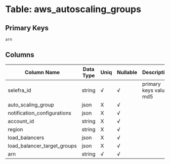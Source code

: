 # Table: aws_autoscaling_groups

## Primary Keys 

```
arn
```


## Columns 

|  Column Name   |  Data Type  | Uniq | Nullable | Description | 
|  ----  | ----  | ----  | ----  | ---- | 
| selefra_id | string | √ | √ | primary keys value md5 | 
| auto_scaling_group | json | X | √ |  | 
| notification_configurations | json | X | √ |  | 
| account_id | string | X | √ |  | 
| region | string | X | √ |  | 
| load_balancers | json | X | √ |  | 
| load_balancer_target_groups | json | X | √ |  | 
| arn | string | √ | √ |  | 


